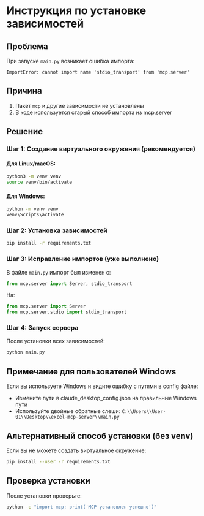 # Инструкция по установке зависимостей

## Проблема

При запуске `main.py` возникает ошибка импорта:
```
ImportError: cannot import name 'stdio_transport' from 'mcp.server'
```

## Причина

1. Пакет `mcp` и другие зависимости не установлены
2. В коде используется старый способ импорта из mcp.server

## Решение

### Шаг 1: Создание виртуального окружения (рекомендуется)

#### Для Linux/macOS:
```bash
python3 -m venv venv
source venv/bin/activate
```

#### Для Windows:
```bash
python -m venv venv
venv\Scripts\activate
```

### Шаг 2: Установка зависимостей

```bash
pip install -r requirements.txt
```

### Шаг 3: Исправление импортов (уже выполнено)

В файле `main.py` импорт был изменен с:
```python
from mcp.server import Server, stdio_transport
```

На:
```python
from mcp.server import Server
from mcp.server.stdio import stdio_transport
```

### Шаг 4: Запуск сервера

После установки всех зависимостей:
```bash
python main.py
```

## Примечание для пользователей Windows

Если вы используете Windows и видите ошибку с путями в config файле:
- Измените пути в claude_desktop_config.json на правильные Windows пути
- Используйте двойные обратные слеши: `C:\\Users\\User-01\\Desktop\\excel-mcp-server\\main.py`

## Альтернативный способ установки (без venv)

Если вы не можете создать виртуальное окружение:
```bash
pip install --user -r requirements.txt
```

## Проверка установки

После установки проверьте:
```bash
python -c "import mcp; print('MCP установлен успешно')"
```